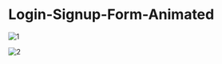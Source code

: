 # Login-Signup-Form-Animated

![1](https://github.com/user-attachments/assets/107933d7-4d77-44de-995c-4a7ec6fc372a)

![2](https://github.com/user-attachments/assets/e64263e5-0aaa-4c8f-8d8b-2edcb01701c7)
